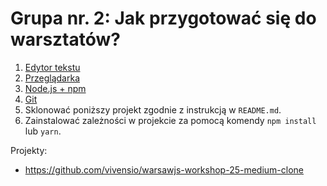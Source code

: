 # Grupa nr. 2: Jak przygotować się do warsztatów?

1. [Edytor tekstu](/workshop-setup/partials/edytor-tekstu.html)
2. [Przeglądarka](/workshop-setup/partials/przegladarka.html)
3. [Node.js + npm](/workshop-setup/partials/node+npm.html)
4. [Git](/workshop-setup/partials/git.html)
5. Sklonować poniższy projekt zgodnie z instrukcją w `README.md`.
6. Zainstalować zależności w projekcie za pomocą komendy `npm install` lub `yarn`.

Projekty:

* <https://github.com/vivensio/warsawjs-workshop-25-medium-clone>
